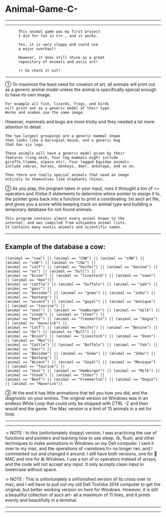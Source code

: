 # Animal-Game-C-
------------------------------------------------------------------------------------------------------------------------------------------------------
------------------------------------------------------------------------------------------------------------------------------------------------------
          
          This animal game was my first project 
          I did for fun in C++ , and it works.

          Yes, it is very sloppy and could use 
          a major overhaul! 

          However, it does still shine as a great
          repository of animals and ascii art!
          
          ⬆⬇ So check it out! 

------------------------------------------------------------------------------------------------------------------------------------------------------

➀ To maximize the least need for creation of art, all animals will print out as a generic animal model unless the animal is specifically
special enough to have its own image. 

    For example all fish, lizards, frogs, and birds
    will print out as a generic model of their type.
    Worms and snakes use the same image.

However, mammals and bugs are more tricky and they needed a lot more attention to detail. 

    The two largest groupings are a generic mammal shape 
    that looks like a marsupial mouse, and a generic bug
    that has six legs.

    These animals will have a generic model given by their
    features (long neck, four leg mammals might include 
    giraffe,llamma, alpaca etc). Four legged Equidae animals 
    include zebras, horses, donkeys, deer, antelope, and so on. 

    Then there are really special animals that need an image
    entirely to themselves like elephants rhinos.

➁ As you play, the program takes in your input, runs it throught a ton of == operators and if/else if statements to determine whice pointer to assign it to,
the pointer goes back into a function to print a coordinating .txt ascii art file, and gives you a score while keeping track on animal type and building a
temporary database for not-found animals. 

    This program contains almost every animal known to the 
    internet, and was compiled from wikipedia animal lists.
    It contains many exotic animals and scientific names.  
------------------------------------
   Example of the database a cow:  
-------------------------------------
    
    ((animal == "cow") || (animal == "COW") || (animal == "cOW") || (animal == "coW") || (animal == "cOw") || 
    (animal == "calf") || (animal == "heifer") || (animal == "bovine") || (animal == "ox") || (animal == "bull") ||
    (animal == "bison") || (animal == "livestock") || (animal == "oxen") || (animal == "moo")||
    (animal == "cattle") || (animal == "buffalo") || (animal == "yak") || (animal == "gaur") ||
    (animal == "bovidae") || (animal == "gnew") || (animal == "zebu") || (animal == "banteng") ||
    (animal == "wisent") || (animal == "gayal") || (animal == "monique") || (animal == "taurine") ||
    (animal == "veal") || (animal == "hamburger") || (animal == "milk") || (animal == "steak") || (animal == "steer") ||
    (animal == "beef") || (animal == "freemartin") || (animal == "dogie") || (animal == "maverick") ||
    (animal == "Calf") || (animal == "Heifer") || (animal == "Bovine") || (animal == "Ox") || (animal == "Bull") ||
    (animal == "Bison") || (animal == "Livestock") || (animal == "Oxen") || (animal == "Moo")||
    (animal == "Cattle") || (animal == "Buffalo") || (animal == "Yak") || (animal == "Gaur") ||
    (animal == "Bovidae") || (animal == "Gnew") || (animal == "Zebu") || (animal == "Banteng") ||
    (animal == "Wisent") || (animal == "Gayal") || (animal == "Monique") || (animal == "Taurine") ||
    (animal == "Veal") || (animal == "Hamburger") || (animal == "Milk") || (animal == "Steak") || (animal == "Steer") ||
    (animal == "Beef") || (animal == "Freemartin") || (animal == "Dogie") || (animal == "Maverick"))

➂ At the end it has little animations that tell you how you did, and the diagnostic on your entries. The original version on Windows was in an endless While Loop
that could only be stopped with CTRL -Z and then would end the game. The Mac version is a limit of 15 animals in a set for loop. 

------------------------------------------------------------------------------------------------------------------------------------------------------
------------------------------------------------------------------------------------------------------------------------------------------------------

➩ NOTE : In this (unfortunately sloppy) version, I was practicing the use of functions and pointers and learning how to use sleep, /b, flush, and other techniques to make animations in Windows on my Dell computer. I sent it over to my mac, and the operations of <windows.h> no longer ran, and I commented
out and changed it around. I still have both versions, one for  MAC and one for ⊞ Windows.  I use a ton of or operators instead of arrays, and the code will not accept any input. It only accepts clean input in lowercase without space. 


➩ NOTE : This is unfortunately a unfisnished version of its cross over to mac, and I will have to pull out my old Dell Toshiba 2014 computer to get the 
original, but better working version on here for Windows. However, it is still a beautiful collection of ascii art- all a maximum of 11 lines, and it 
prints evenly and beautifully in a terminal. 

------------------------------------------------------------------------------------------------------------------------------------------------------
------------------------------------------------------------------------------------------------------------------------------------------------------
